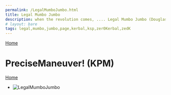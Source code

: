 ```yaml
---
permalink: /LegalMumboJumbo.html
title: Legal Mumbo Jumbo
description: when the revolution comes, .... Legal Mumbo Jumbo (Douglas Adams)
# layout: bare
tags: legal,mumbo,jumbo,page,kerbal,ksp,zer0Kerbal,zedK
---
```


<!--
LegalMumboJumbo.md v1.0.2.0
PreciseManeuver! (KPM)
created: 01 Feb 2022
updated: 01 Feb 2022
-->

[Home](https://zer0kerbal.github.io/PreciseManeuver)

<script src="https://kit.fontawesome.com/0ea5493613.js" crossorigin="anonymous"></script>
<i class="fa fa-gear fa-spin fa-2x" style="color: firebrick"></i>

# PreciseManeuver! (KPM)

[Home](/index.md)

<!-- * ![LegalMumboJumbo](/LegalMumboJumbo/License.html) -->
* ![LegalMumboJumbo](/FORUM-01.png)
<!-- * ![LegalMumboJumbo](/LegalMumboJumbo/FORUM-02.png) -->

<!-- this file CC BY-NC-ND 3.0 Unported by zer0Kerbal -->
